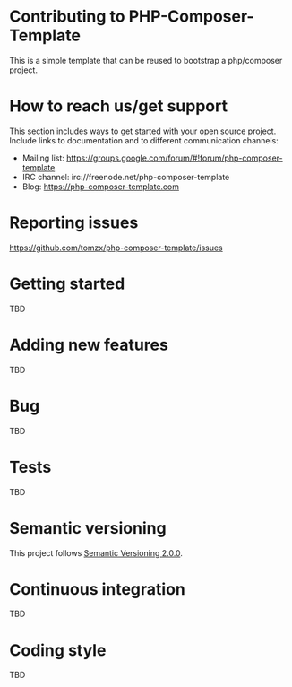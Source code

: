 # Contributing to PHP-Composer-Template

This is a simple template that can be reused to bootstrap a php/composer project.

# How to reach us/get support

This section includes ways to get started with your open source project. Include links to documentation and to different communication channels:

* Mailing list: https://groups.google.com/forum/#!forum/php-composer-template
* IRC channel: irc://freenode.net/php-composer-template
* Blog: https://php-composer-template.com

# Reporting issues

https://github.com/tomzx/php-composer-template/issues

# Getting started

TBD

# Adding new features

TBD

# Bug

TBD

# Tests

TBD

# Semantic versioning

This project follows [Semantic Versioning 2.0.0](http://semver.org/).

# Continuous integration

TBD

# Coding style

TBD